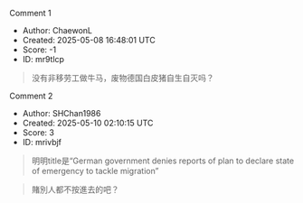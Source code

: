 Comment 1

- Author: ChaewonL
- Created: 2025-05-08 16:48:01 UTC
- Score: -1
- ID: mr9tlcp

> 没有非移劳工做牛马，废物德国白皮猪自生自灭吗？

Comment 2

- Author: SHChan1986
- Created: 2025-05-10 02:10:15 UTC
- Score: 3
- ID: mrivbjf

> 明明title是“German government denies reports of plan to declare state of emergency to tackle migration”

> 賭別人都不按進去的吧？
